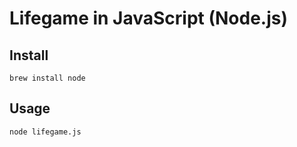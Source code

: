 # Lifegame in JavaScript (Node.js)

## Install

```
brew install node
```

## Usage

```
node lifegame.js
```
